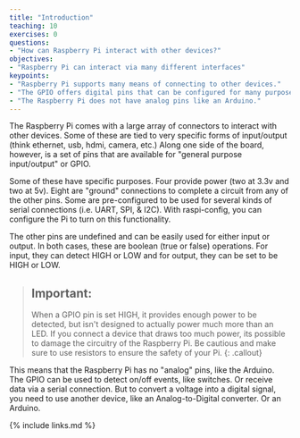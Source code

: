 ```yaml
---
title: "Introduction"
teaching: 10
exercises: 0
questions:
- "How can Raspberry Pi interact with other devices?"
objectives:
- "Raspberry Pi can interact via many different interfaces"
keypoints:
- "Raspberry Pi supports many means of connecting to other devices."
- "The GPIO offers digital pins that can be configured for many purposes."
- "The Raspberry Pi does not have analog pins like an Arduino."
---
```


The Raspberry Pi comes with a large array of connectors to interact with other devices. Some of these are tied to very specific forms of input/output (think ethernet, usb, hdmi, camera, etc.) Along one side of the board, however, is a set of pins that are available for "general purpose input/output" or GPIO.

Some of these have specific purposes. Four provide power (two at 3.3v and two at 5v).  Eight are "ground" connections to complete a circuit from any of the other pins. Some are pre-configured to be used for several kinds of serial connections (i.e. UART, SPI, & I2C). With raspi-config, you can configure the Pi to turn on this functionality.

The other pins are undefined and can be easily used for either input or output. In both cases, these are boolean (true or false) operations. For input, they can detect HIGH or LOW and for output, they can be set to be HIGH or LOW.

> ## Important:
>
> When a GPIO pin is set HIGH, it provides enough power to be detected, but isn't designed to actually power much more than an LED. If you connect a device that draws too much power, its possible to damage the circuitry of the Raspberry Pi. Be cautious and make sure to use resistors to ensure the safety of your Pi.
{: .callout}

This means that the Raspberry Pi has no "analog" pins, like the Arduino. The GPIO can be used to detect on/off events, like switches. Or receive data via a serial connection. But to convert a voltage into a digital signal, you need to use another device, like an Analog-to-Digital converter. Or an Arduino.

{% include links.md %}
